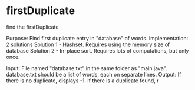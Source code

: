 # firstDuplicate
find the firstDuplicate


Purpose: Find first duplicate entry in "database" of words. 
Implementation: 2 solutions 
Solution 1 - Hashset. Requires using the memory size of database 
Solution 2 - In-place sort. Requires lots of computations, but only once.  

Input: File named "database.txt" in the same folder as "main.java". database.txt should be a list of words, each on separate lines.
Output: If there is no duplicate, displays -1. 	If there is a duplicate found, r
